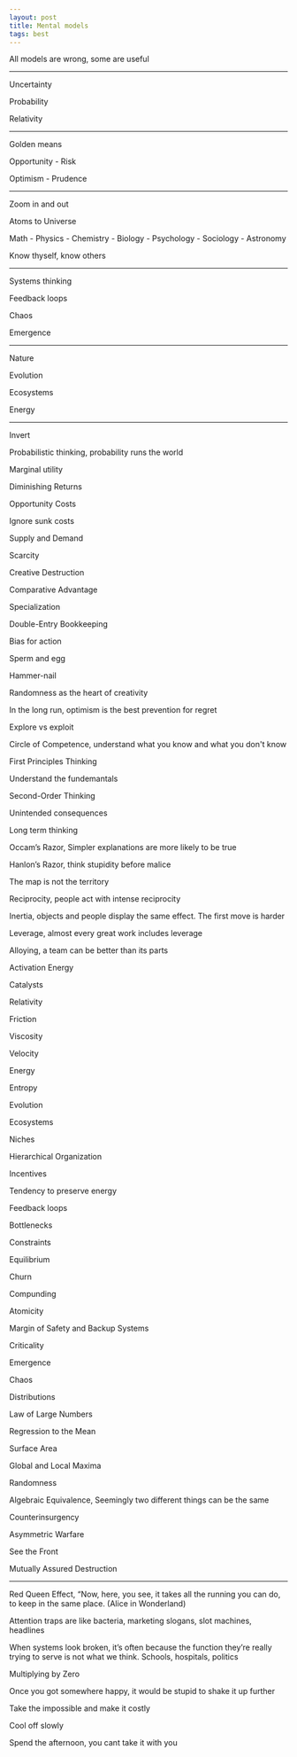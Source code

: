 ```yaml
---
layout: post
title: Mental models 
tags: best
---
```



All models are wrong, some are useful 


---

Uncertainty

Probability

Relativity

---

Golden means

Opportunity - Risk 

Optimism - Prudence 


---

Zoom in and out 

Atoms to Universe

Math - Physics - Chemistry - Biology - Psychology - Sociology - Astronomy 

Know thyself, know others 

---

Systems thinking 
 
Feedback loops 

Chaos 

Emergence

---

Nature 

Evolution

Ecosystems

Energy

---

Invert

Probabilistic thinking, probability runs the world

Marginal utility

Diminishing Returns

Opportunity Costs

Ignore sunk costs 

Supply and Demand

Scarcity

Creative Destruction

Comparative Advantage

Specialization

Double-Entry Bookkeeping

Bias for action

Sperm and egg

Hammer-nail

Randomness as the heart of creativity 

In the long run, optimism is the best prevention for regret

Explore vs exploit 

Circle of Competence, understand what you know and what you don't know

First Principles Thinking

Understand the fundemantals

Second-Order Thinking

Unintended consequences

Long term thinking

Occam’s Razor, Simpler explanations are more likely to be true

Hanlon’s Razor, think stupidity before malice 

The map is not the territory

Reciprocity, people act with intense reciprocity 

Inertia, objects and people display the same effect. The first move is harder

Leverage, almost every great work includes leverage

Alloying, a team can be better than its parts

Activation Energy

Catalysts

Relativity

Friction

Viscosity

Velocity

Energy 

Entropy 

Evolution

Ecosystems

Niches 

Hierarchical Organization

Incentives

Tendency to preserve energy 

Feedback loops

Bottlenecks

Constraints

Equilibrium

Churn

Compunding 

Atomicity

Margin of Safety and Backup Systems

Criticality

Emergence

Chaos 

Distributions

Law of Large Numbers

Regression to the Mean

Surface Area

Global and Local Maxima

Randomness

Algebraic Equivalence, Seemingly two different things can be the same

Counterinsurgency

Asymmetric Warfare

See the Front

Mutually Assured Destruction

---

Red Queen Effect, “Now, here, you see, it takes all the running you can do, to keep in the same place. (Alice in Wonderland)

Attention traps are like bacteria, marketing slogans, slot machines, headlines

When systems look broken, it’s often because the function they’re really trying to serve is not what we think. Schools, hospitals, politics

Multiplying by Zero

Once you got somewhere happy, it would be stupid to shake it up further 

Take the impossible and make it costly 

Cool off slowly 

Spend the afternoon, you cant take it with you 


